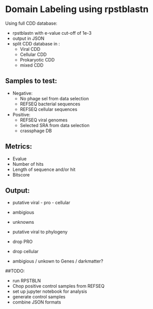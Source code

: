 # Domain Labeling using rpstblastn
Using full CDD database:
 - rpstblastn with e-value cut-off of 1e-3
 - output in JSON
 - split CDD database in :
    - Viral CDD
    - Cellular CDD
    - Prokaryotic CDD
    - mixed CDD

## Samples to test:
 - Negative:
    - No phage sel from data selection
    - REFSEQ bacterial sequences
    - REFSEQ cellular sequences
 - Positive:
    - REFSEQ viral genomes
    - Selected SRA from data selection
    - crassphage DB

## Metrics:
 - Evalue
 - Number of hits
 - Length of sequence and/or hit
 - Bitscore

## Output:
 - putative viral - pro - cellular
 - ambigious
 - unknowns

 - putative viral to phylogeny
 - drop PRO
 - drop cellular
 - ambigious / unkown to Genes / darkmatter?


##TODO:
 - run RPSTBLN
 - Chop positive control samples from REFSEQ
 - set up jupyter notebook for analysis
 - generate control samples
 - combine JSON formats
